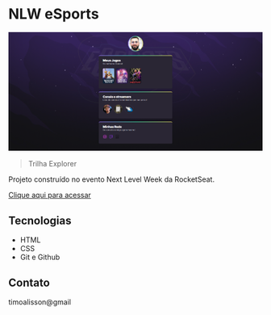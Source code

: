 
# NLW eSports 

![preview](./.github/preview.png)

> Trilha Explorer

Projeto construído no evento Next Level Week da RocketSeat.

[Clique aqui para acessar](https://timoalisson.github.io/NLW-eSports-Explorer/)

## Tecnologias

- HTML
- CSS
- Git e Github

## Contato

timoalisson@gmail